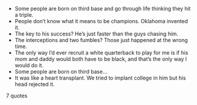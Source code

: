  - Some people are born on third base and go through life thinking they hit a triple.
 - People don’t know what it means to be champions. Oklahoma invented it.
 - The key to his success? He’s just faster than the guys chasing him.
 - The interceptions and two fumbles? Those just happened at the wrong time.
 - The only way I’d ever recruit a white quarterback to play for me is if his mom and daddy would both have to be black, and that’s the only way I would do it.
 - Some people are born on third base...
 - It was like a heart transplant. We tried to implant college in him but his head rejected it.

7 quotes